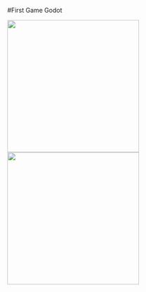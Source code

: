 #First Game Godot

<img src="https://github.com/CrimNeh/FirstGameGodot/assets/101190349/ca47b03e-9a2f-4b48-ba6b-71ed5ccaea01" width="300" />
<img src="https://github.com/CrimNeh/FirstGameGodot/assets/101190349/8d67511c-3967-4434-93b0-504c44bec10d" width="300" />
